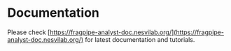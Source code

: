 # Documentation

Please check [https://fragpipe-analyst-doc.nesvilab.org/](https://fragpipe-analyst-doc.nesvilab.org/) for latest documentation and tutorials.

